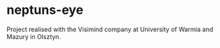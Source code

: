# neptuns-eye
Project realised with the Visimind company at University of Warmia and Mazury in Olsztyn.
